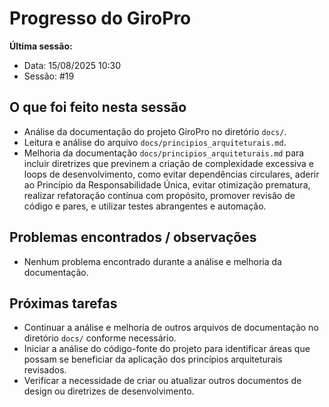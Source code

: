 # Progresso do GiroPro

**Última sessão:**
- Data: 15/08/2025 10:30
- Sessão: #19

## O que foi feito nesta sessão
- Análise da documentação do projeto GiroPro no diretório `docs/`.
- Leitura e análise do arquivo `docs/principios_arquiteturais.md`.
- Melhoria da documentação `docs/principios_arquiteturais.md` para incluir diretrizes que previnem a criação de complexidade excessiva e loops de desenvolvimento, como evitar dependências circulares, aderir ao Princípio da Responsabilidade Única, evitar otimização prematura, realizar refatoração contínua com propósito, promover revisão de código e pares, e utilizar testes abrangentes e automação.

## Problemas encontrados / observações
- Nenhum problema encontrado durante a análise e melhoria da documentação.

## Próximas tarefas
- Continuar a análise e melhoria de outros arquivos de documentação no diretório `docs/` conforme necessário.
- Iniciar a análise do código-fonte do projeto para identificar áreas que possam se beneficiar da aplicação dos princípios arquiteturais revisados.
- Verificar a necessidade de criar ou atualizar outros documentos de design ou diretrizes de desenvolvimento.


